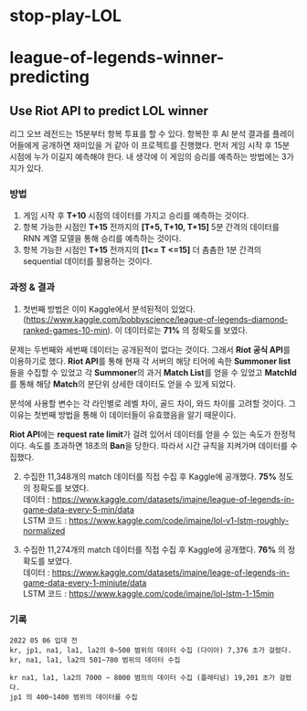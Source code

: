 # stop-play-LOL


# league-of-legends-winner-predicting
## Use Riot API to predict LOL winner
리그 오브 레전드는 15분부터 항복 투표를 할 수 있다. 항복한 후 AI 분석 결과를 플레이어들에게 공개하면 재미있을 거 같아 이 프로젝트를 진행했다.
먼저 게임 시작 후 15분 시점에 누가 이길지 예측해야 한다.
내 생각에 이 게임의 승리를 예측하는 방법에는 3가지가 있다.

### 방법
1. 게임 시작 후 **T+10** 시점의 데이터를 가지고 승리를 예측하는 것이다.
2. 항복 가능한 시점인 **T+15** 전까지의 **[T+5, T+10, T+15]** 5분 간격의 데이터를 RNN 계열 모델을 통해 승리를 예측하는 것이다.
3. 항복 가능한 시점인 **T+15** 전까지의 **[1<= T <=15]** 더 촘촘한 1분 간격의 sequential 데이터를 활용하는 것이다.

### 과정 & 결과

1. 첫번째 방법은 이미 Kaggle에서 분석된적이 있었다. (https://www.kaggle.com/bobbyscience/league-of-legends-diamond-ranked-games-10-min). 이 데이터로는 **71%** 의 정확도를 보였다.

문제는 두번째와 세번째 데이터는 공개된적이 없다는 것이다. 그래서 **Riot 공식 API**를 이용하기로 했다.
**Riot API**를 통해 현재 각 서버의 해당 티어에 속한 **Summoner list**들을 수집할 수 있었고 각 **Summoner**의 과거 **Match List**를 얻을 수 있었고 **MatchId**를 통해 해당 **Match**의 분단위 상세한 데이터도 얻을 수 있게 되었다.

분석에 사용할 변수는 각 라인별로 레벨 차이, 골드 차이, 와드 차이를 고려할 것이다. 그 이유는 첫번째 방법을 통해 이 데이터들이 유효했음을 알기 때문이다.

**Riot API**에는 **request rate limit**가 걸려 있어서 데이터를 얻을 수 있는 속도가 한정적이다. 속도를 초과하면 18초의 **Ban**을 당한다. 따라서 시간 규칙을 지켜가며 데이터를 수집했다.

2. 수집한 11,348개의 match 데이터를 직접 수집 후 Kaggle에 공개했다. **75%** 정도의 정확도를 보였다.  
   데이터 : https://www.kaggle.com/datasets/imajne/league-of-legends-in-game-data-every-5-min/data  
   LSTM 코드 : https://www.kaggle.com/code/imajne/lol-v1-lstm-roughly-normalized

3. 수집한 11,274개의 match 데이터를 직접 수집 후 Kaggle에 공개했다. **76%** 의 정확도를 보였다.   
   데이터 : https://www.kaggle.com/datasets/imajne/leage-of-legends-in-game-data-every-1-miniute/data   
   LSTM 코드 : https://www.kaggle.com/code/imajne/lol-lstm-1-15min
   





### 기록


    2022 05 06 입대 전
    kr, jp1, na1, la1, la2의 0~500 범위의 데이터 수집 (다이아) 7,376 초가 걸렸다.
    kr, na1, la1, la2의 501~700 범위의 데이터 수집
    
    kr na1, la1, la2의 7000 ~ 8000 범의의 데이터 수집 (플레티넘) 19,201 초가 걸렸다.
    jp1 의 400~1400 범위의 데이터를 수집

